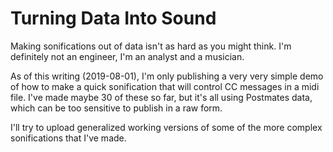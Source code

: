 # Turning Data Into Sound

Making sonifications out of data isn't as hard as you might think. I'm definitely not an engineer, I'm an analyst and a musician.

As of this writing (2019-08-01), I'm only publishing a very very simple demo of how to make a quick sonification that will control CC messages in a midi file. I've made maybe 30 of these so far, but it's all using Postmates data, which can be too sensitive to publish in a raw form.

I'll try to upload generalized working versions of some of the more complex sonifications that I've made.
